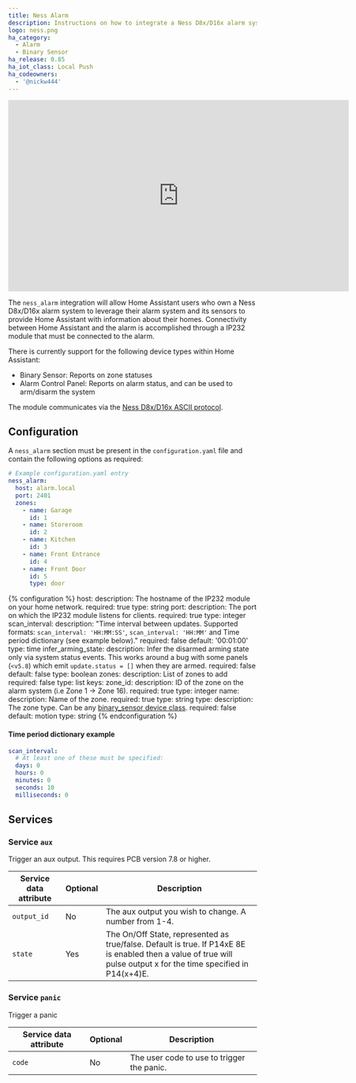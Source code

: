 ```yaml
---
title: Ness Alarm
description: Instructions on how to integrate a Ness D8x/D16x alarm system with Home Assistant.
logo: ness.png
ha_category:
  - Alarm
  - Binary Sensor
ha_release: 0.85
ha_iot_class: Local Push
ha_codeowners:
  - '@nickw444'
---
```


<div class='videoWrapper'>
<iframe width="690" height="388" src="https://www.youtube.com/embed/mnSZ74hPVhA" frameborder="0" allow="accelerometer; autoplay; encrypted-media; gyroscope; picture-in-picture" allowfullscreen></iframe>
</div>

The `ness_alarm` integration will allow Home Assistant users who own a Ness D8x/D16x alarm system to leverage their alarm system and its sensors to provide Home Assistant with information about their homes. Connectivity between Home Assistant and the alarm is accomplished through a IP232 module that must be connected to the alarm.

There is currently support for the following device types within Home Assistant:

- Binary Sensor: Reports on zone statuses
- Alarm Control Panel: Reports on alarm status, and can be used to arm/disarm the system

The module communicates via the [Ness D8x/D16x ASCII protocol](http://www.nesscorporation.com/Software/Ness_D8-D16_ASCII_protocol.pdf).

## Configuration

A `ness_alarm` section must be present in the `configuration.yaml` file and contain the following options as required:

```yaml
# Example configuration.yaml entry
ness_alarm:
  host: alarm.local
  port: 2401
  zones:
    - name: Garage
      id: 1
    - name: Storeroom
      id: 2
    - name: Kitchen
      id: 3
    - name: Front Entrance
      id: 4
    - name: Front Door
      id: 5
      type: door
```

{% configuration %}
host:
  description: The hostname of the IP232 module on your home network.
  required: true
  type: string
port:
  description: The port on which the IP232 module listens for clients.
  required: true
  type: integer
scan_interval:
  description: "Time interval between updates. Supported formats: `scan_interval: 'HH:MM:SS'`, `scan_interval: 'HH:MM'` and Time period dictionary (see example below)."
  required: false
  default: '00:01:00'
  type: time
infer_arming_state:
  description: Infer the disarmed arming state only via system status events. This works around a bug with some panels (`<v5.8`) which emit `update.status = []` when they are armed.
  required: false
  default: false
  type: boolean
zones:
  description: List of zones to add
  required: false
  type: list
  keys:
    zone_id:
      description: ID of the zone on the alarm system (i.e Zone 1 -> Zone 16).
      required: true
      type: integer
    name:
      description: Name of the zone.
      required: true
      type: string
    type:
      description: The zone type. Can be any [binary_sensor device class](/integrations/binary_sensor/#device-class).
      required: false
      default: motion
      type: string
{% endconfiguration %}

#### Time period dictionary example

```yaml
scan_interval:
  # At least one of these must be specified:
  days: 0
  hours: 0
  minutes: 0
  seconds: 10
  milliseconds: 0
```

## Services

### Service `aux`

Trigger an aux output.  This requires PCB version 7.8 or higher.

| Service data attribute | Optional | Description |
| ---------------------- | -------- | ----------- |
| `output_id` | No | The aux output you wish to change.  A number from 1-4.
| `state` | Yes | The On/Off State, represented as true/false. Default is true.  If P14xE 8E is enabled then a value of true will pulse output x for the time specified in P14(x+4)E.

### Service `panic`

Trigger a panic

| Service data attribute | Optional | Description |
| ---------------------- | -------- | ----------- |
| `code` | No | The user code to use to trigger the panic.
